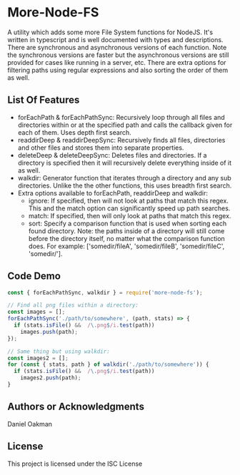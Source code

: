 
# More-Node-FS

A utility which adds some more File System functions for NodeJS. It's written in typescript and is well documented with types and descriptions. There are synchronous and asynchronous versions of each function. Note the synchronous versions are faster but the asynchronous versions are still provided for cases like running in a server, etc. There are extra options for filtering paths using regular expressions and also sorting the order of them as well.

## List Of Features

- forEachPath & forEachPathSync:
Recursively loop through all files and directories within or at the specified path and calls the callback given for each of them. Uses depth first search.
- readdirDeep & readdirDeepSync:
Recursively finds all files, directories and other files and stores them into separate properties.
- deleteDeep & deleteDeepSync:
Deletes files and directories. If a directory is specified then it will recursively delete everything inside of it as well.
- walkdir: Generator function that iterates through a directory and any sub directories. Unlike the
the other functions, this uses breadth first search.
- Extra options available to forEachPath, readdirDeep and walkdir:
  - ignore: If specified, then will not look at paths that match this regex. This and the match option can significantly speed up path searches.
  - match: If specified, then will only look at paths that match this regex.
  - sort: Specify a comparison function that is used when sorting each found directory. Note: the paths inside of a directory will still come before the directory itself, no matter what the comparison function does. For example: ['somedir/fileA', 'somedir/fileB', 'somedir/fileC', 'somedir/'].

## Code Demo

```js
const { forEachPathSync, walkdir } = require('more-node-fs');

// Find all png files within a directory:
const images = [];
forEachPathSync('./path/to/somewhere', (path, stats) => {
  if (stats.isFile() &&  /\.png$/i.test(path))
    images.push(path);
});

// Same thing but using walkdir:
const images2 = [];
for (const { stats, path } of walkdir('./path/to/somewhere')) {
  if (stats.isFile() &&  /\.png$/i.test(path))
    images2.push(path);
}
```

## Authors or Acknowledgments

Daniel Oakman

## License

This project is licensed under the ISC License
